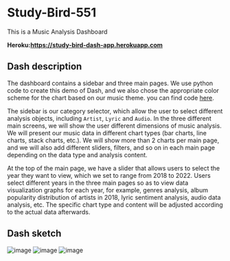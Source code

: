 # Study-Bird-551
This is a Music Analysis Dashboard

**Heroku:https://study-bird-dash-app.herokuapp.com**
## Dash description

The dashboard contains a sidebar and three main pages. We use python code to create this demo of Dash, and we also chose the appropriate color scheme for the chart based on our music theme. you can find code [here](./web-apps/dash.ipynb).

The sidebar is our category selector, which allow the user to select different analysis objects, including `Artist`, `Lyric` and `Audio`. In the three different main screens, we will show the user different dimensions of music analysis. We will present our music data in different chart types (bar charts, line charts, stack charts, etc.). We will show more than 2 charts per main page, and we will also add different sliders, filters, and so on in each main page depending on the data type and analysis content.

At the top of the main page, we have a slider that allows users to select the year they want to view, which we set to range from 2018 to 2022. Users select different years in the three main pages so as to view data visualization graphs for each year, for example, genres analysis, album popularity distribution of artists in 2018, lyric sentiment analysis, audio data analysis, etc. The specific chart type and content will be adjusted according to the actual data afterwards.

## Dash sketch
![image](https://user-images.githubusercontent.com/43694291/219890638-220e6808-c7b9-4977-83fe-f6d8c900a5ea.png)
![image](https://user-images.githubusercontent.com/43694291/219890683-6afd4d37-b106-418f-80ff-954632d09c20.png)
![image](https://user-images.githubusercontent.com/43694291/219890719-92f0ac39-0b69-4dd1-a4ef-0af41b548e7d.png)

